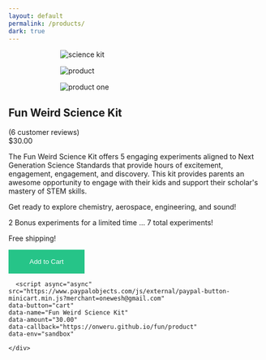 ```yaml
---
layout: default
permalink: /products/
dark: true
---
```

<style>
  .products img{
    display:block;
    max-width:300px;
    margin:15px auto;
    cursor:pointer;
  }
  #cart{
    padding:15px;
    width:150px;
    border: 1px solid #0FBE7C;
    cursor:pointer;
    background-color:#0FBE7C;
    color:#fff;
    text-align:center;
    opacity:0.9;
    transition:opacity 0.3s ease-in;
  }
  #cart:hover{
    opacity:1;
  }

</style>
<div class = 'bright'>
  <section class = 'flex'>
    <div class = 'child duo products'>
      <img src = '{{site.baseurl}}/assets/kit.png' alt = 'science kit'>
      <div class = 'flex'>
        <div class = 'child duo'>
          <img src = '{{site.baseurl}}/assets/product.jpg' alt = 'product'>
        </div>
        <div class = 'child duo'>
          <img src = '{{site.baseurl}}/assets/product-0.jpg' alt = 'product one'>
        </div>
      </div>
    </div>
    <div class = 'child duo'>
      <h1>Fun Weird Science Kit</h1>
      <i class = 'icon icon-star'></i>
      <i class = 'icon icon-star'></i>
      <i class = 'icon icon-star'></i>
      <i class = 'icon icon-star'></i>
      <i class = 'icon icon-star'></i> <span class = 'mark'> (6 customer reviews)</span>
      <div class = 'mark'>$30.00</div>
      <p>
        The Fun Weird Science Kit offers 5 engaging experiments aligned to Next Generation Science Standards that
        provide hours of excitement, engagement, engagement, and discovery. This kit provides parents an awesome
        opportunity to engage with their kids and support their scholar's mastery of STEM skills.
      </p>
      <p>
        Get ready to explore chemistry, aerospace, engineering, and sound!
      </p>
      <p>
        2 Bonus experiments for a limited time ... 7 total experiments!
      </p>
      <p>
        Free shipping!
      </p>
      <script src = 'https:// cdn.snipcart.com/scripts/2.0/snipcart.js' data-api-key = 'fun' id = 'snipcart'></script>
      <link href = 'https://cdn.snipcart/themes/2.0/base/snipcart.min.css' rel = 'stylesheet' type = 'text/css'>
      <button
        class = 'snipcart-add-item'
        data-item = '1'
        data-item-name = 'Science Kit'
        data-item-price = '30.00'
        data-item-url = '{{site.baseurl}}/products'
        data-item-description = 'Fun Weird Science Kit' 
        id = 'cart'
      >
      Add to Cart
      </button>
      
      <script async="async" src="https://www.paypalobjects.com/js/external/paypal-button-minicart.min.js?merchant=onewesh@gmail.com" 
    data-button="cart" 
    data-name="Fun Weird Science Kit" 
    data-amount="30.00" 
    data-callback="https://onweru.github.io/fun/product" 
    data-env="sandbox"
></script>
      
    </div>
  </section>
</div>

